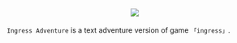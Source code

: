 #
<h1 align="center">
    <img align="center" src="https://capsule-render.vercel.app/api?type=cylinder&height=120&color=0:1388ee,100:1ab468&text=INGRESS%20ADVENTURE&section=header&fontColor=FFFFFF&fontAlign=50&animation=fadeIn&fontAlignY=55&fontSize=60"/>
</h1>

`Ingress Adventure` is a text adventure version of game `「ingress」`.
